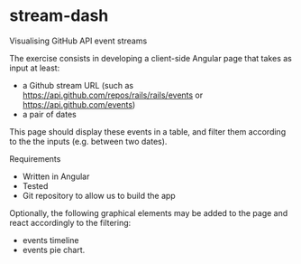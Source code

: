 # stream-dash
Visualising GitHub API event streams



The exercise consists in developing a client-side Angular page that takes as input at least:
 - a Github stream URL (such as https://api.github.com/repos/rails/rails/events or https://api.github.com/events)
 - a pair of dates

This page should display these events in a table, and filter them according to the the inputs (e.g. between two dates).

Requirements
 - Written in Angular
 - Tested
 - Git repository to allow us to build the app

Optionally, the following graphical elements may be added to the page and react accordingly to the filtering:
 - events timeline
 - events pie chart.